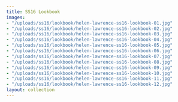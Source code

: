```yaml
---
title: SS16 Lookbook
images:
- "/uploads/ss16/lookbook/helen-lawrence-ss16-lookbook-01.jpg"
- "/uploads/ss16/lookbook/helen-lawrence-ss16-lookbook-02.jpg"
- "/uploads/ss16/lookbook/helen-lawrence-ss16-lookbook-03.jpg"
- "/uploads/ss16/lookbook/helen-lawrence-ss16-lookbook-04.jpg"
- "/uploads/ss16/lookbook/helen-lawrence-ss16-lookbook-05.jpg"
- "/uploads/ss16/lookbook/helen-lawrence-ss16-lookbook-06.jpg"
- "/uploads/ss16/lookbook/helen-lawrence-ss16-lookbook-07.jpg"
- "/uploads/ss16/lookbook/helen-lawrence-ss16-lookbook-08.jpg"
- "/uploads/ss16/lookbook/helen-lawrence-ss16-lookbook-09.jpg"
- "/uploads/ss16/lookbook/helen-lawrence-ss16-lookbook-10.jpg"
- "/uploads/ss16/lookbook/helen-lawrence-ss16-lookbook-11.jpg"
- "/uploads/ss16/lookbook/helen-lawrence-ss16-lookbook-12.jpg"
layout: collection
---
```


